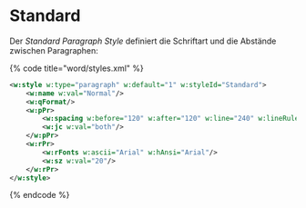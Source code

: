 # Standard

Der _Standard Paragraph Style_ definiert die Schriftart und die Abstände zwischen Paragraphen:

{% code title="word/styles.xml" %}
```xml
<w:style w:type="paragraph" w:default="1" w:styleId="Standard">
    <w:name w:val="Normal"/>
    <w:qFormat/>
    <w:pPr>
        <w:spacing w:before="120" w:after="120" w:line="240" w:lineRule="auto"/>
        <w:jc w:val="both"/>
    </w:pPr>
    <w:rPr>
        <w:rFonts w:ascii="Arial" w:hAnsi="Arial"/>
        <w:sz w:val="20"/>
    </w:rPr>
</w:style>
```
{% endcode %}
